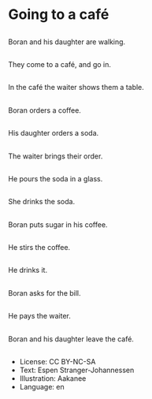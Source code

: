 # Going to a café

##
Boran and his daughter are walking.

##
They come to a café, and go in.

##
In the café the waiter shows them a table.

##
Boran orders a coffee.

##
His daughter orders a soda.

##
The waiter brings their order.

##
He pours the soda in a glass.

##
She drinks the soda.

##
Boran puts sugar in his coffee.

##
He stirs the coffee.

##
He drinks it.

##
Boran asks for the bill.

##
He pays the waiter.

##
Boran and his daughter leave the café.

##
* License: CC BY-NC-SA
* Text: Espen Stranger-Johannessen
* Illustration: Aakanee
* Language: en
